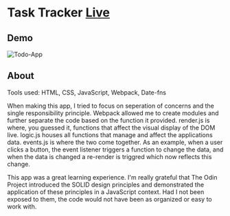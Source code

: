 # Task Tracker [Live](https://hootdunk.github.io/task-tracker/)

## Demo
![Todo-App](https://user-images.githubusercontent.com/58009556/109590198-27d5ab00-7ad1-11eb-99e4-a3c56c7cf80b.gif)

## About
Tools used: HTML, CSS, JavaScript, Webpack, Date-fns

When making this app, I tried to focus on seperation of concerns and the single responsibility principle.  Webpack allowed me to create modules and further separate the code based on the function it provided. render.js is where, you guessed it, functions that affect the visual display of the DOM live.  logic.js houses all functions that manage and affect the applications data.  events.js is where the two come together.  As an example, when a user clicks a button, the event listener triggers a function to change the data, and when the data is changed a re-render is triggred which now reflects this change. 

This app was a great learning experience.  I'm really grateful that The Odin Project introduced the SOLID design principles and demonstrated the application of these principles in a JavaScript context.  Had I not been exposed to them, the code would not have been as organized or easy to work with.







